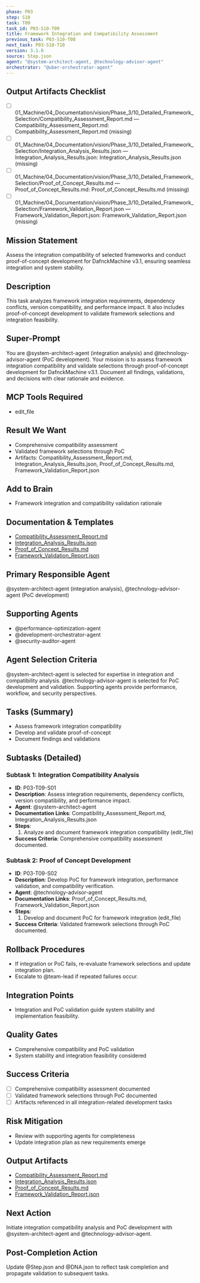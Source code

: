 ```yaml
---
phase: P03
step: S10
task: T09
task_id: P03-S10-T09
title: Framework Integration and Compatibility Assessment
previous_task: P03-S10-T08
next_task: P03-S10-T10
version: 3.1.0
source: Step.json
agent: "@system-architect-agent, @technology-advisor-agent"
orchestrator: "@uber-orchestrator-agent"
---
```

## Output Artifacts Checklist
- [ ] 01_Machine/04_Documentation/vision/Phase_3/10_Detailed_Framework_Selection/Compatibility_Assessment_Report.md — Compatibility_Assessment_Report.md: Compatibility_Assessment_Report.md (missing)
- [ ] 01_Machine/04_Documentation/vision/Phase_3/10_Detailed_Framework_Selection/Integration_Analysis_Results.json — Integration_Analysis_Results.json: Integration_Analysis_Results.json (missing)
- [ ] 01_Machine/04_Documentation/vision/Phase_3/10_Detailed_Framework_Selection/Proof_of_Concept_Results.md — Proof_of_Concept_Results.md: Proof_of_Concept_Results.md (missing)
- [ ] 01_Machine/04_Documentation/vision/Phase_3/10_Detailed_Framework_Selection/Framework_Validation_Report.json — Framework_Validation_Report.json: Framework_Validation_Report.json (missing)

## Mission Statement
Assess the integration compatibility of selected frameworks and conduct proof-of-concept development for DafnckMachine v3.1, ensuring seamless integration and system stability.

## Description
This task analyzes framework integration requirements, dependency conflicts, version compatibility, and performance impact. It also includes proof-of-concept development to validate framework selections and integration feasibility.

## Super-Prompt
You are @system-architect-agent (integration analysis) and @technology-advisor-agent (PoC development). Your mission is to assess framework integration compatibility and validate selections through proof-of-concept development for DafnckMachine v3.1. Document all findings, validations, and decisions with clear rationale and evidence.

## MCP Tools Required
- edit_file

## Result We Want
- Comprehensive compatibility assessment
- Validated framework selections through PoC
- Artifacts: Compatibility_Assessment_Report.md, Integration_Analysis_Results.json, Proof_of_Concept_Results.md, Framework_Validation_Report.json

## Add to Brain
- Framework integration and compatibility validation rationale

## Documentation & Templates
- [Compatibility_Assessment_Report.md](mdc:01_Machine/04_Documentation/vision/Phase_3/10_Detailed_Framework_Selection/Compatibility_Assessment_Report.md)
- [Integration_Analysis_Results.json](mdc:01_Machine/04_Documentation/vision/Phase_3/10_Detailed_Framework_Selection/Integration_Analysis_Results.json)
- [Proof_of_Concept_Results.md](mdc:01_Machine/04_Documentation/vision/Phase_3/10_Detailed_Framework_Selection/Proof_of_Concept_Results.md)
- [Framework_Validation_Report.json](mdc:01_Machine/04_Documentation/vision/Phase_3/10_Detailed_Framework_Selection/Framework_Validation_Report.json)

## Primary Responsible Agent
@system-architect-agent (integration analysis), @technology-advisor-agent (PoC development)

## Supporting Agents
- @performance-optimization-agent
- @development-orchestrator-agent
- @security-auditor-agent

## Agent Selection Criteria
@system-architect-agent is selected for expertise in integration and compatibility analysis. @technology-advisor-agent is selected for PoC development and validation. Supporting agents provide performance, workflow, and security perspectives.

## Tasks (Summary)
- Assess framework integration compatibility
- Develop and validate proof-of-concept
- Document findings and validations

## Subtasks (Detailed)
### Subtask 1: Integration Compatibility Analysis
- **ID**: P03-T09-S01
- **Description**: Assess integration requirements, dependency conflicts, version compatibility, and performance impact.
- **Agent**: @system-architect-agent
- **Documentation Links**: Compatibility_Assessment_Report.md, Integration_Analysis_Results.json
- **Steps**:
  1. Analyze and document framework integration compatibility (edit_file)
- **Success Criteria**: Comprehensive compatibility assessment documented.

### Subtask 2: Proof of Concept Development
- **ID**: P03-T09-S02
- **Description**: Develop PoC for framework integration, performance validation, and compatibility verification.
- **Agent**: @technology-advisor-agent
- **Documentation Links**: Proof_of_Concept_Results.md, Framework_Validation_Report.json
- **Steps**:
  1. Develop and document PoC for framework integration (edit_file)
- **Success Criteria**: Validated framework selections through PoC documented.

## Rollback Procedures
- If integration or PoC fails, re-evaluate framework selections and update integration plan.
- Escalate to @team-lead if repeated failures occur.

## Integration Points
- Integration and PoC validation guide system stability and implementation feasibility.

## Quality Gates
- Comprehensive compatibility and PoC validation
- System stability and integration feasibility considered

## Success Criteria
- [ ] Comprehensive compatibility assessment documented
- [ ] Validated framework selections through PoC documented
- [ ] Artifacts referenced in all integration-related development tasks

## Risk Mitigation
- Review with supporting agents for completeness
- Update integration plan as new requirements emerge

## Output Artifacts
- [Compatibility_Assessment_Report.md](mdc:01_Machine/04_Documentation/vision/Phase_3/10_Detailed_Framework_Selection/Compatibility_Assessment_Report.md)
- [Integration_Analysis_Results.json](mdc:01_Machine/04_Documentation/vision/Phase_3/10_Detailed_Framework_Selection/Integration_Analysis_Results.json)
- [Proof_of_Concept_Results.md](mdc:01_Machine/04_Documentation/vision/Phase_3/10_Detailed_Framework_Selection/Proof_of_Concept_Results.md)
- [Framework_Validation_Report.json](mdc:01_Machine/04_Documentation/vision/Phase_3/10_Detailed_Framework_Selection/Framework_Validation_Report.json)

## Next Action
Initiate integration compatibility analysis and PoC development with @system-architect-agent and @technology-advisor-agent.

## Post-Completion Action
Update @Step.json and @DNA.json to reflect task completion and propagate validation to subsequent tasks. 